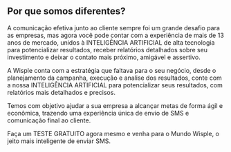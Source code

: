 ## Por que somos diferentes?

A comunicação efetiva junto ao cliente sempre foi um grande desafio para as empresas, mas agora você pode contar com a experiência de mais de 13 anos de mercado, unidos à INTELIGÊNCIA ARTIFICIAL de alta tecnologia para potencializar resultados, receber relatórios detalhados sobre seu investimento e deixar o contato mais próximo, amigável e assertivo.

A Wisple conta com a estratégia que faltava para o seu negócio, desde o planejamento da campanha, execução e analise dos resultados, conte com a nossa INTELIGÊNCIA ARTIFICIAL para potencializar seus resultados, com relatórios mais detalhados e precisos.

Temos com objetivo ajudar a sua empresa a alcançar metas de forma ágil e econômica, trazendo uma experiência única de envio de SMS e comunicação final ao cliente.

Faça um TESTE GRATUITO agora mesmo e venha para o Mundo Wisple, o jeito mais inteligente de enviar SMS.
  